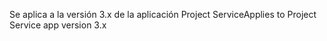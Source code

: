 <span data-ttu-id="aec5f-101">Se aplica a la versión 3.x de la aplicación Project Service</span><span class="sxs-lookup"><span data-stu-id="aec5f-101">Applies to Project Service app version 3.x</span></span>
